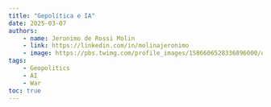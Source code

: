 ```yaml
---
title: "Gepolítica e IA"
date: 2025-03-07
authors:
    - name: Jeronimo de Rossi Molin
    - link: https://linkedin.com/in/molinajeronimo
    - image: https://pbs.twimg.com/profile_images/1586606528336896000/qZ9Hb9DQ_400x400.jpg
tags:
    - Geopolitics
    - AI
    - War
toc: true
---
```

